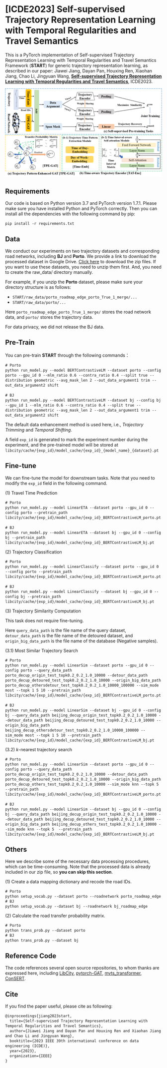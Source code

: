 # [ICDE2023] Self-supervised Trajectory Representation Learning with Temporal Regularities and Travel Semantics

This is a PyTorch implementation of Self-supervised Trajectory Representation Learning with Temporal Regularities and Travel Semantics Framework (**START**) for generic trajectory representation learning, as described in our paper: Jiawei Jiang, Dayan Pan, Houxing Ren, Xiaohan Jiang, Chao Li, Jingyuan Wang,  **[Self-supervised Trajectory Representation Learning with Temporal Regularities and Travel Semantics](https://arxiv.org/abs/2211.09510)**, ICDE2023.

![](./framework.png)

## Requirements

Our code is based on Python version 3.7 and PyTorch version 1.7.1. Please make sure you have installed Python and PyTorch correctly. Then you can install all the dependencies with the following command by pip:

```
pip install -r requirements.txt
```

## Data

We conduct our experiments on two trajectory datasets and corresponding road networks, including **BJ** and **Porto**. We provide a link to download the processed dataset in Google Drive. [Click here](https://drive.google.com/file/d/14yTivaV41gst0_k4ufHBHSV205tcRNqb/view?usp=share_link) to download the zip files. If you want to use these datasets, you need to unzip them first. And, you need to create the raw_data/ directory manually. 

For example, if you unzip the **Porto** dataset, please make sure your directory structure is as follows:

- `START/raw_data/porto_roadmap_edge_porto_True_1_merge/...`
- `START/raw_data/porto/...`

Here `porto_roadmap_edge_porto_True_1_merge/` stores the road network data, and `porto/` stores the trajectory data.

For data privacy, we did not release the BJ data.

## Pre-Train

You can pre-train **START** through the following commands：

```shell
# Porto
python run_model.py --model BERTContrastiveLM --dataset porto --config porto --gpu_id 0 --mlm_ratio 0.6 --contra_ratio 0.4 --split true --distribution geometric --avg_mask_len 2 --out_data_argument1 trim --out_data_argument2 shift

# BJ
python run_model.py --model BERTContrastiveLM --dataset bj --config bj --gpu_id 1 --mlm_ratio 0.6 --contra_ratio 0.4 --split true --distribution geometric --avg_mask_len 2 --out_data_argument1 trim --out_data_argument2 shift
```

The default data enhancement method is used here, i.e.,  *Trajectory Trimming* and *Temporal Shifting*.

A field `exp_id` is generated to mark the experiment number during the experiment, and the pre-trained model will be stored at `libcity/cache/{exp_id}/model_cache/{exp_id}_{model_name}_{dataset}.pt`

 ## Fine-tune

We can fine-tune the model for downstream tasks. Note that you need to modify the `exp_id` field in the following command.

(1) Travel Time Prediction

```shell
# Porto
python run_model.py --model LinearETA --dataset porto --gpu_id 0 --config porto --pretrain_path libcity/cache/{exp_id}/model_cache/{exp_id}_BERTContrastiveLM_porto.pt

# BJ
python run_model.py --model LinearETA --dataset bj --gpu_id 0 --config bj --pretrain_path libcity/cache/{exp_id}/model_cache/{exp_id}_BERTContrastiveLM_bj.pt
```

(2) Trajectory Classification

```shell
# Porto
python run_model.py --model LinearClassify --dataset porto --gpu_id 0 --config porto --pretrain_path libcity/cache/{exp_id}/model_cache/{exp_id}_BERTContrastiveLM_porto.pt

# BJ
python run_model.py --model LinearClassify --dataset bj --gpu_id 0 --config bj --pretrain_path libcity/cache/{exp_id}/model_cache/{exp_id}_BERTContrastiveLM_bj.pt
```

(3) Trajectory Similarity Computation

This task does not require fine-tuning. 

Here `query_data_path` is the file name of the query dataset, `detour_data_path` is the file name of the detoured dataset, and `origin_big_data_path` is the file name of the database (Negative samples).

(3.1) Most Similar Trajectory Search

```shell
# Porto
python run_model.py --model LinearSim --dataset porto --gpu_id 0 --config porto --query_data_path porto_decup_origin_test_topk0.2_0.2_1.0_10000 --detour_data_path porto_decup_detoured_test_topk0.2_0.2_1.0_10000 --origin_big_data_path porto_decup_othersdetour_test_topk0.2_0.2_1.0_10000_100000 --sim_mode most --topk 1 5 10 --pretrain_path libcity/cache/{exp_id}/model_cache/{exp_id}_BERTContrastiveLM_porto.pt

# BJ
python run_model.py --model LinearSim --dataset bj --gpu_id 0 --config bj --query_data_path beijing_decup_origin_test_topk0.2_0.2_1.0_10000 --detour_data_path beijing_decup_detoured_test_topk0.2_0.2_1.0_10000 --origin_big_data_path beijing_decup_othersdetour_test_topk0.2_0.2_1.0_10000_100000 --sim_mode most --topk 1 5 10 --pretrain_path libcity/cache/{exp_id}/model_cache/{exp_id}_BERTContrastiveLM_bj.pt
```

(3.2) $k$​-nearest trajectory search

```shell
# Porto
python run_model.py --model LinearSim --dataset porto --gpu_id 0 --config porto --query_data_path porto_decup_origin_test_topk0.2_0.2_1.0_10000 --detour_data_path porto_decup_detoured_test_topk0.2_0.2_1.0_10000 --origin_big_data_path porto_decup_others_test_topk0.2_0.2_1.0_10000 --sim_mode knn --topk 5 --pretrain_path libcity/cache/{exp_id}/model_cache/{exp_id}_BERTContrastiveLM_porto.pt

# BJ
python run_model.py --model LinearSim --dataset bj --gpu_id 0 --config bj --query_data_path beijing_decup_origin_test_topk0.2_0.2_1.0_10000 --detour_data_path beijing_decup_detoured_test_topk0.2_0.2_1.0_10000 --origin_big_data_path beijing_decup_others_test_topk0.2_0.2_1.0_10000 --sim_mode knn --topk 5  --pretrain_path libcity/cache/{exp_id}/model_cache/{exp_id}_BERTContrastiveLM_bj.pt
```

## Others

Here we describe some of the necessary data processing procedures, which can be time-consuming. Note that the processed data is already included in our zip file, so **you can skip this section**. 

(1) Create a data mapping dictionary and recode the road IDs.

```shell
# Porto
python setup_vocab.py --dataset porto --roadnetwork porto_roadmap_edge
# BJ
python setup_vocab.py --dataset bj --roadnetwork bj_roadmap_edge
```

(2) Calculate the road transfer probability matrix.

```shell
# Porto
python trans_prob.py --dataset porto
# BJ
python trans_prob.py --dataset bj
```

## Reference Code

The code references several open source repositories, to whom thanks are expressed here, including [LibCity](https://github.com/LibCity/Bigscity-LibCity), [pytorch-GAT](https://github.com/gordicaleksa/pytorch-GAT), [mvts_transformer](https://github.com/gzerveas/mvts_transformer), [ConSERT](https://github.com/yym6472/ConSERT).

## Cite

If you find the paper useful, please cite as following:

```
@inproceedings{jiang2023start,
  title={Self-supervised Trajectory Representation Learning with Temporal Regularities and Travel Semantics},
  author={Jiawei Jiang and Dayan Pan and Houxing Ren and Xiaohan Jiang and Chao Li and Jingyuan Wang},
  booktitle={2023 IEEE 39th international conference on data engineering (ICDE)},
  year={2023},
  organization={IEEE}
}
```

